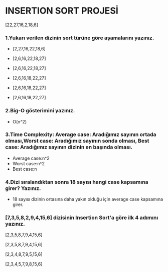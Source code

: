 # INSERTION SORT PROJESİ

[22,27,16,2,18,6]

### 1.Yukarı verilen dizinin sort türüne göre aşamalarını yazınız.


* [2,27,16,22,18,6]

* [2,6,16,22,18,27]

* [2,6,16,22,18,27]

* [2,6,16,18,22,27]

* [2,6,16,18,22,27]

* [2,6,16,18,22,27]


### 2.Big-O gösterimini yazınız.

* O(n^2)

### 3.Time Complexity: Average case: Aradığımız sayının ortada olması,Worst case: Aradığımız sayının sonda olması, Best case: Aradığımız sayının dizinin en başında olması.

 * Average case:n^2
 * Worst case:n^2
 * Best case:n

### 4.Dizi sıralandıktan sonra 18 sayısı hangi case kapsamına girer? Yazınız.

 * 18 sayısı dizinin ortasına daha yakın olduğu için average case kapsamına girer.
 
### [7,3,5,8,2,9,4,15,6] dizisinin Insertion Sort'a göre ilk 4 adımını yazınız.
 
 [2,3,5,8,7,9,4,15,6]
 
 [2,3,5,8,7,9,4,15,6]
 
 [2,3,4,8,7,9,5,15,6]
 
 [2,3,4,5,7,9,8,15,6]